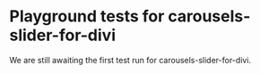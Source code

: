 # Playground tests for carousels-slider-for-divi
We are still awaiting the first test run for carousels-slider-for-divi.
